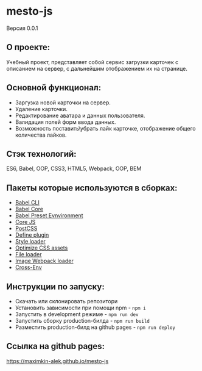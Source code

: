 # **mesto-js**
Версия 0.0.1

## О проекте:
Учебный проект, представляет собой сервис загрузки карточек с описанием на сервер, с дальнейшим отображением их на странице.

## Основной функционал: 
- Заргузка новой карточки на сервер.
- Удаление карточки.
- Редактирование аватара и данных пользователя.
- Валидация полей форм ввода данных.
- Возможность поставить\убрать лайк карточке, отображение общего количества лайков.

## Стэк технологий:
ES6, Babel, OOP, CSS3, HTML5, Webpack, OOP, BEM

## Пакеты которые используются в сборках:
- [Babel CLI](https://babeljs.io/docs/en/babel-cli#docsNav)
- [Babel Core](https://babeljs.io/docs/en/babel-core)
- [Babel Preset Evnvironment](https://babeljs.io/docs/en/babel-preset-env#docsNav)
- [Сore JS](https://github.com/zloirock/core-js#readme)
- [PostCSS](https://postcss.org/)
- [Define plugin](https://webpack.js.org/plugins/define-plugin/)
- [Style loader](https://github.com/webpack-contrib/style-loader)
- [Optimize CSS assets](https://www.npmjs.com/package/optimize-css-assets-webpack-plugin)
- [File loader](https://github.com/webpack-contrib/file-loader)
- [Image Webpack loader](https://www.npmjs.com/package/image-webpack-loader)
- [Cross-Env](https://www.npmjs.com/package/cross-env)

## Инструкции по запуску:
- Скачать или склонировать репозитори
- Установить зависимости при помощи npm - `npm i`
- Запустить в development режиме - `npm run dev`
- Запустить сборку production-билда - `npm run build`
- Разместить production-билд на github pages - `npm run deploy`

## Ссылка на github pages:
https://maximkin-alek.github.io/mesto-js